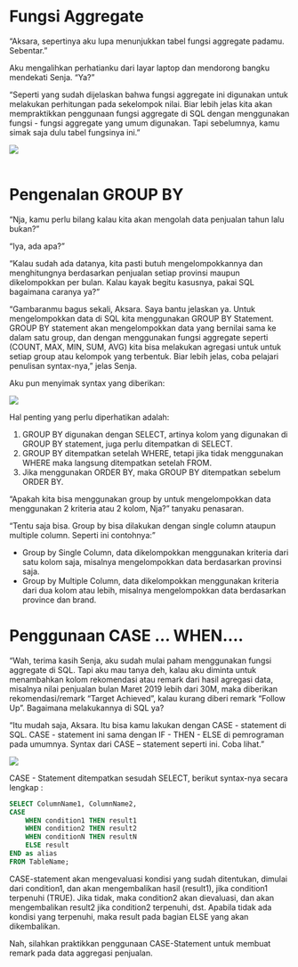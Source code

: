 # Fungsi Aggregate
“Aksara, sepertinya aku lupa menunjukkan tabel fungsi aggregate padamu. Sebentar.”

Aku mengalihkan perhatianku dari layar laptop dan mendorong bangku mendekati Senja. “Ya?”

 

“Seperti yang sudah dijelaskan bahwa fungsi aggregate ini digunakan untuk melakukan perhitungan pada sekelompok nilai. Biar lebih jelas kita akan mempraktikkan penggunaan fungsi aggregate di SQL dengan menggunakan fungsi - fungsi aggregate yang umum digunakan. Tapi sebelumnya, kamu simak saja dulu tabel fungsinya ini.”

<img src="https://raw.githubusercontent.com/fahzafahmi/latihan-sql/master/Certification/DQLab/assets/Data%20Analyst%20Career%20Track/2.%20Fundamental%20SQL%20Using%20FUNCTION%20and%20GROUP%20BY/3.%20Fungsi%20Aggregate%20dan%20Group%20By/1.%20FungsiAgregat.png">
<br/><br/>

# Pengenalan GROUP BY
“Nja, kamu perlu bilang kalau kita akan mengolah data penjualan tahun lalu bukan?”

“Iya, ada apa?”

“Kalau sudah ada datanya, kita pasti butuh mengelompokkannya dan menghitungnya berdasarkan penjualan setiap provinsi maupun dikelompokkan per bulan. Kalau kayak begitu kasusnya, pakai SQL bagaimana caranya ya?”

 

“Gambaranmu bagus sekali, Aksara. Saya bantu jelaskan ya. Untuk mengelompokkan data di SQL kita menggunakan GROUP BY Statement. GROUP BY statement akan mengelompokkan data yang bernilai sama ke dalam satu group, dan dengan menggunakan fungsi aggregate seperti (COUNT, MAX, MIN, SUM, AVG) kita bisa melakukan agregasi untuk untuk setiap group atau kelompok yang terbentuk. Biar lebih jelas, coba pelajari penulisan syntax-nya,” jelas Senja.

 

Aku pun menyimak syntax yang diberikan:

<img src="https://raw.githubusercontent.com/fahzafahmi/latihan-sql/master/Certification/DQLab/assets/Data%20Analyst%20Career%20Track/2.%20Fundamental%20SQL%20Using%20FUNCTION%20and%20GROUP%20BY/3.%20Fungsi%20Aggregate%20dan%20Group%20By/2.%20TabelGroupBy.png">


Hal penting yang perlu diperhatikan adalah: 
<ol>
<li>GROUP BY digunakan dengan SELECT, artinya kolom yang digunakan di GROUP BY statement, juga perlu ditempatkan di SELECT.</li>
<li>GROUP BY ditempatkan setelah WHERE, tetapi jika tidak menggunakan WHERE maka langsung ditempatkan setelah FROM. </li>
<li>Jika menggunakan ORDER BY, maka GROUP BY ditempatkan sebelum ORDER BY. </li>
</ol>

 “Apakah kita bisa menggunakan group by untuk mengelompokkan data menggunakan 2 kriteria atau 2 kolom, Nja?” tanyaku penasaran.

  “Tentu saja bisa. Group by bisa dilakukan dengan single column ataupun multiple column. Seperti ini contohnya:”
<ul>
<li>Group by Single Column, data dikelompokkan menggunakan kriteria dari satu kolom saja, misalnya mengelompokkan data berdasarkan provinsi saja.</li>
<li>Group by Multiple Column, data dikelompokkan menggunakan kriteria dari dua kolom atau lebih, misalnya mengelompokkan data berdasarkan province dan brand.</li>
</ul>

# Penggunaan CASE … WHEN….
 “Wah, terima kasih Senja, aku sudah mulai paham menggunakan fungsi aggregate di SQL. Tapi aku mau tanya deh, kalau aku diminta untuk menambahkan kolom rekomendasi atau remark dari hasil agregasi data, misalnya nilai penjualan bulan Maret 2019 lebih dari 30M, maka diberikan rekomendasi/remark “Target Achieved”, kalau kurang diberi remark “Follow Up”. Bagaimana melakukannya di SQL ya? 

“Itu mudah saja, Aksara. Itu bisa kamu lakukan dengan CASE - statement di SQL. CASE - statement ini sama dengan IF - THEN - ELSE di pemrograman pada umumnya. Syntax dari CASE – statement seperti ini. Coba lihat.”

<img src="https://raw.githubusercontent.com/fahzafahmi/latihan-sql/master/Certification/DQLab/assets/Data%20Analyst%20Career%20Track/2.%20Fundamental%20SQL%20Using%20FUNCTION%20and%20GROUP%20BY/3.%20Fungsi%20Aggregate%20dan%20Group%20By/3.%20CaseWhen.png">

CASE - Statement ditempatkan sesudah SELECT, berikut syntax-nya secara lengkap :

```sql
SELECT ColumnName1, ColumnName2,  
CASE  
    WHEN condition1 THEN result1  
    WHEN condition2 THEN result2  
    WHEN conditionN THEN resultN  
    ELSE result  
END as alias  
FROM TableName;
```

CASE-statement akan mengevaluasi kondisi yang sudah ditentukan, dimulai dari condition1, dan akan mengembalikan hasil (result1), jika condition1 terpenuhi (TRUE). Jika tidak, maka condition2 akan dievaluasi, dan akan mengembalikan result2 jika condition2 terpenuhi, dst. Apabila tidak ada kondisi yang terpenuhi, maka result pada bagian ELSE yang akan dikembalikan. 

Nah, silahkan praktikkan penggunaan CASE-Statement untuk membuat remark pada data aggregasi penjualan.